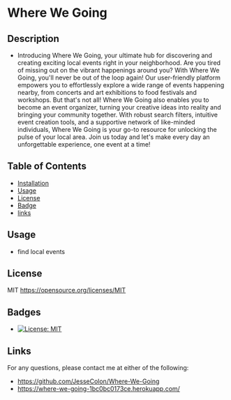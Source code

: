 # Where We Going

## Description

* Introducing Where We Going, your ultimate hub for discovering and creating exciting local events right in your neighborhood. Are you tired of missing out on the vibrant happenings around you? With Where We Going, you'll never be out of the loop again! Our user-friendly platform empowers you to effortlessly explore a wide range of events happening nearby, from concerts and art exhibitions to food festivals and workshops. But that's not all! Where We Going also enables you to become an event organizer, turning your creative ideas into reality and bringing your community together. With robust search filters, intuitive event creation tools, and a supportive network of like-minded individuals, Where We Going is your go-to resource for unlocking the pulse of your local area. Join us today and let's make every day an unforgettable experience, one event at a time!

## Table of Contents

* [Installation](#installation)
* [Usage](#usage)
* [License](#license)
* [Badge](#badge)
* [links](#links)

## Usage

* find local events

## License
   MIT 
   https://opensource.org/licenses/MIT

## Badges

* [![License: MIT](https://img.shields.io/badge/License-MIT-yellow.svg)](https://opensource.org/licenses/MIT)

## Links

For any questions, please contact me at either of the following:
* https://github.com/JesseColon/Where-We-Going
* https://where-we-going-1bc0bc0173ce.herokuapp.com/

